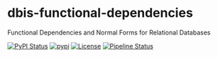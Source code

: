 # dbis-functional-dependencies

Functional Dependencies and Normal Forms for Relational Databases

[![PyPI Status](https://img.shields.io/pypi/v/dbis-functional-dependencies.svg)](https://pypi.python.org/pypi/dbis-functional-dependencies/)
[![pypi](https://img.shields.io/pypi/pyversions/dbis-functional-dependencies)](https://pypi.org/project/dbis-functional-dependencies/)
[![License](https://img.shields.io/pypi/l/dbis-functional-dependencies)](https://www.apache.org/licenses/LICENSE-2.0)
[![Pipeline Status](https://git.rwth-aachen.de/i5/teaching/dbis/dbis-functional-dependencies/badges/main/pipeline.svg)](https://git.rwth-aachen.de/i5/teaching/dbis/dbis-functional-dependencies/-/packages)

